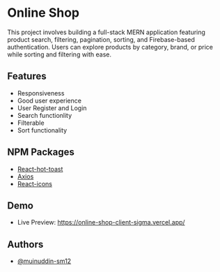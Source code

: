 # Online Shop

This project involves building a full-stack MERN application featuring product search, filtering, pagination, sorting, and Firebase-based authentication. Users can explore products by category, brand, or price while sorting and filtering with ease.

## Features

- Responsiveness
- Good user experience
- User Register and Login
- Search functionlity
- Filterable
- Sort functionality

## NPM Packages

- [React-hot-toast](https://www.npmjs.com/package/react-hot-toast)
- [Axios](https://www.npmjs.com/package/axios)
- [React-icons](https://react-icons.github.io/react-icons/)

## Demo

- Live Preview: https://online-shop-client-sigma.vercel.app/

## Authors

- [@muinuddin-sm12](https://www.github.com/muinuddin-sm12)